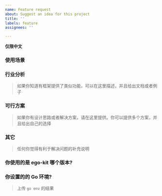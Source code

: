 ```yaml
---
name: Feature request
about: Suggest an idea for this project
title: ''
labels: feature
assignees: ''

---
```


**仅限中文**

### 使用场景

### 行业分析
> 如果你知道有框架提供了类似功能，可以在这里描述，并且给出文档或者例子

### 可行方案
> 如果你有设计思路或者解决方案，请在这里提供。你可以提供多个方案，并且给出自己的选择

### 其它
> 任何你觉得有利于解决问题的补充说明

### 你使用的是 ego-kit 哪个版本?

### 你设置的的 Go 环境?
> 上传 `go env` 的结果
